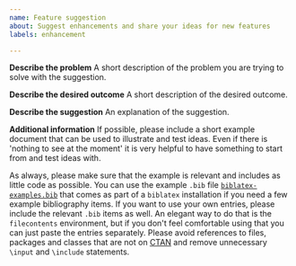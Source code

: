 ```yaml
---
name: Feature suggestion
about: Suggest enhancements and share your ideas for new features
labels: enhancement

---
```


<!---
This is just a convenient template for a feature suggestion to make it easier for you to check that all the necessary information is included.
Please don't feel intimidated by this template (I know I always feel a bit weird when I encounter these templates).
Feel free to change the structure suggested below as you see fit or to discard it completely if you don't feel comfortable using it.
--->

**Describe the problem**
A short description of the problem you are trying to solve with the suggestion.

**Describe the desired outcome**
A short description of the desired outcome.

**Describe the suggestion**
An explanation of the suggestion.

**Additional information**
If possible, please include a short example document that can be used to illustrate and test ideas.
Even if there is 'nothing to see at the moment' it is very helpful to have something to start from and test ideas with.

As always, please make sure that the example is relevant and includes as little code as possible.
You can use the example `.bib` file [`biblatex-examples.bib`](https://github.com/plk/biblatex/blob/master/bibtex/bib/biblatex/biblatex-examples.bib) that comes as part of a `biblatex` installation if you need a few example bibliography items. If you want to use your own entries, please include the relevant `.bib` items as well. An elegant way to do that is the `filecontents` environment, but if you don't feel comfortable using that you can just paste the entries separately. Please avoid references to files, packages and classes that are not on [CTAN](https://ctan.org/) and remove unnecessary `\input` and `\include` statements.
